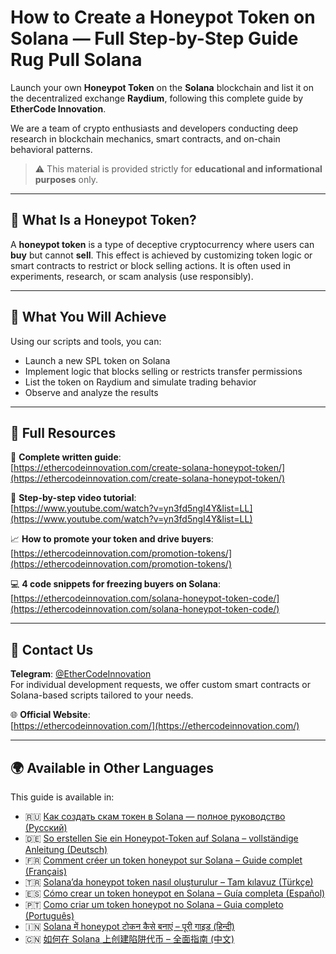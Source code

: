 # How to Create a Honeypot Token on Solana — Full Step-by-Step Guide Rug Pull Solana

Launch your own **Honeypot Token** on the **Solana** blockchain and list it on the decentralized exchange **Raydium**, following this complete guide by **EtherCode Innovation**.

We are a team of crypto enthusiasts and developers conducting deep research in blockchain mechanics, smart contracts, and on-chain behavioral patterns.

> ⚠️ This material is provided strictly for **educational and informational purposes** only.

---

## 🚀 What Is a Honeypot Token?

A **honeypot token** is a type of deceptive cryptocurrency where users can **buy** but cannot **sell**. This effect is achieved by customizing token logic or smart contracts to restrict or block selling actions. It is often used in experiments, research, or scam analysis (use responsibly).

---

## 🧰 What You Will Achieve

Using our scripts and tools, you can:
- Launch a new SPL token on Solana
- Implement logic that blocks selling or restricts transfer permissions
- List the token on Raydium and simulate trading behavior
- Observe and analyze the results

---

## 📘 Full Resources

🔗 **Complete written guide**:  
[https://ethercodeinnovation.com/create-solana-honeypot-token/](https://ethercodeinnovation.com/create-solana-honeypot-token/)

🎥 **Step-by-step video tutorial**:  
[https://www.youtube.com/watch?v=yn3fd5ngI4Y&list=LL](https://www.youtube.com/watch?v=yn3fd5ngI4Y&list=LL)

📈 **How to promote your token and drive buyers**:  
[https://ethercodeinnovation.com/promotion-tokens/](https://ethercodeinnovation.com/promotion-tokens/)

💻 **4 code snippets for freezing buyers on Solana**:  
[https://ethercodeinnovation.com/solana-honeypot-token-code/](https://ethercodeinnovation.com/solana-honeypot-token-code/)

---

## 📩 Contact Us

**Telegram**: [@EtherCodeInnovation](https://t.me/EtherCodeInnovation)  
For individual development requests, we offer custom smart contracts or Solana-based scripts tailored to your needs.

🌐 **Official Website**:  
[https://ethercodeinnovation.com/](https://ethercodeinnovation.com/)

---

## 🌍 Available in Other Languages

This guide is available in:

- 🇷🇺 [Как создать скам токен в Solana — полное руководство (Русский)](./README-ru.md)
- 🇩🇪 [So erstellen Sie ein Honeypot-Token auf Solana – vollständige Anleitung (Deutsch)](./README-de.md)
- 🇫🇷 [Comment créer un token honeypot sur Solana – Guide complet (Français)](./README-fr.md)
- 🇹🇷 [Solana’da honeypot token nasıl oluşturulur – Tam kılavuz (Türkçe)](./README-tr.md)
- 🇪🇸 [Cómo crear un token honeypot en Solana – Guía completa (Español)](./README-es.md)
- 🇵🇹 [Como criar um token honeypot no Solana – Guia completo (Português)](./README-pt.md)
- 🇮🇳 [Solana में honeypot टोकन कैसे बनाएं – पूरी गाइड (हिन्दी)](./README-hi.md)
- 🇨🇳 [如何在 Solana 上创建陷阱代币 – 全面指南 (中文)](./README-zh.md)



